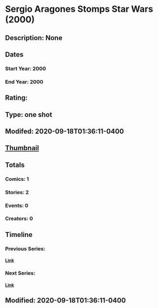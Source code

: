 # Sergio Aragones Stomps Star Wars (2000)
## Description: None
## Dates
### Start Year: 2000
### End Year: 2000
## Rating: 
## Type: one shot
## Modifed: 2020-09-18T01:36:11-0400
## [Thumbnail](http://i.annihil.us/u/prod/marvel/i/mg/b/40/image_not_available.jpg)
## Totals
### Comics: 1
### Stories: 2
### Events: 0
### Creators: 0
## Timeline
### Previous Series: 
#### [Link]()
### Next Series: 
#### [Link]()
## Modified: 2020-09-18T01:36:11-0400